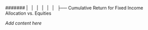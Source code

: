 ####### |   |   |   |   |   |   ├── Cumulative Return for Fixed Income Allocation vs. Equities

*Add content here*